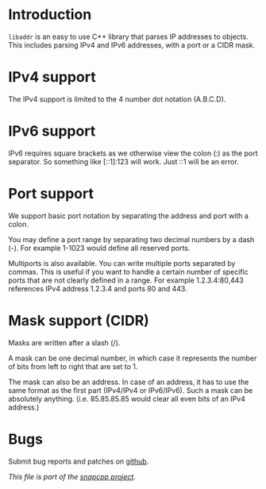 
Introduction
============

`libaddr` is an easy to use C++ library that parses IP addresses to objects.
This includes parsing IPv4 and IPv6 addresses, with a port or a CIDR mask.


IPv4 support
============

The IPv4 support is limited to the 4 number dot notation (A.B.C.D).


IPv6 support
============

IPv6 requires square brackets as we otherwise view the colon (:) as
the port separator. So something like [::1]:123 will work. Just ::1
will be an error.


Port support
============

We support basic port notation by separating the address and port with
a colon.

You may define a port range by separating two decimal numbers by a dash (-).
For example 1-1023 would define all reserved ports.

Multiports is also available. You can write multiple ports separated by
commas. This is useful if you want to handle a certain number of specific
ports that are not clearly defined in a range. For example 1.2.3.4:80,443
references IPv4 address 1.2.3.4 and ports 80 and 443.


Mask support (CIDR)
===================

Masks are written after a slash (/).

A mask can be one decimal number, in which case it represents the number
of bits from left to right that are set to 1.

The mask can also be an address. In case of an address, it has to use the
same format as the first part (IPv4/IPv4 or IPv6/IPv6). Such a mask can
be absolutely anything. (i.e. 85.85.85.85 would clear all even bits of
an IPv4 address.)


Bugs
====

Submit bug reports and patches on
[github](https://github.com/m2osw/libaddr/issues).


_This file is part of the [snapcpp project](https://snapwebsites.org/)._
